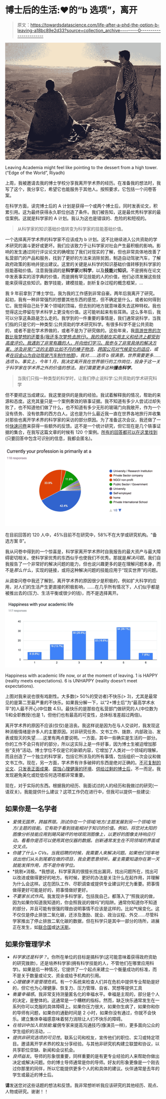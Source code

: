# 博士后的生活:❤️的“b 选项”，离开

> 原文：<https://towardsdatascience.com/life-after-a-phd-the-option-b-leaving-a18bc89e2d33?source=collection_archive---------0----------------------->

![](img/d9296154f74942c1acf1850255325813.png)

Leaving Academia might feel like pointing to the dessert from a high tower. (“Edge of the World”, Riyadh)

上周，我被邀请去我的博士学校分享我离开学术界的经历。在准备我的想法时，我写了这个，我分享它，希望它也能服务于其他人。按照要求，它包括一个问卷答案。

在科学方面，读完博士后的 A 计划是获得一个或两个博士后，同时发表论文，积累引用。这为最终获得永久职位创造了条件。我们被告知，这是最优秀科学家的最佳案例。这就是科学家的 A 计划。我认为这也是错误的、危险的和短视的。

> 从科学家的知识基础价值转变为科学家的技能基础价值。

一个选择离开学术界的科学家不应该成为 b 计划。这不比继续进入公共资助的学术研究的漏斗更好或更坏。我们应该致力于让科学家对社会产生最积极的影响。影响的发生通过同行评议论文的确增加了我们对现实的了解，但也非常具体地改善了私营部门的产品和服务，找到了更好的方法来消除贫困，制造自动驾驶汽车，了解政府政策的影响并提出建议。这里的关键是从科学的知识基础价值转移到科学家的技能基础价值。注意我强调的是**科学家**对**科学**，以及**技能**对**知识**。不是拥有在论文中发表事实的活字典的价值，而是拥有罕见技能的人的价值，他们必须发展这些技能来获得这些知识。数学技能，建模技能，剖析复杂过程的概念框架，…

我 9 年前拿到了博士学位。我为我的工作感到非常自豪。两年后我离开了研究。起初，我有一种非常强烈的想要其他东西的感觉，但不确定是什么，或者如何得到它。我觉得自己处于某个领域的顶端，但去别的地方就意味着失去这种特权。我也觉得这比停留在学术科学上更没有价值。这可能听起来有些耳熟。这么多年后，我可以分享这条路是怎么走的。我学到的一件重要的事情是，我们通常说科学，当我们指的只是它的一种类型:公共资助的学术研究科学。有很多科学不是公共资助的，或者不是在学术界做的，或者不是为了研究做的。这些年来，我[周游世界的次数比我梦想的还要多(我还多次梦想*去旅行)。我的贡献在实用主义和经济上都受到高度评价。我遇到了非常有趣的人，并向他们学习。我参与了非常具体的解决方案，涉及非常广泛的主题(比如*](https://www.instagram.com/nasonurb/)*[不丹的榛子物流](https://www.weforum.org/agenda/2017/06/going-nuts-in-bhutan-using-data-to-merge-for-profit-for-purpose-and-green-at-scale/)、[跨国公司对气候变化的适应](http://gain.org/news/gain-brings-private-sector-perspective-global-adaptation-conference)，或者[在旧金山为自动驾驶汽车制作地图](http://mapbox.com))。我对……选项 b 很满意。世界需要更多……选项 b。事实上，今年 1 月，我决定离开我在世界银行的工作岗位，投身于这一关于科学家在学术界之外的价值的想法。我们需要更多这种**撞击科学**。*

> 当我们只指一种类型的科学时，让我们停止说科学:公共资助的学术研究科学

但不要把这当成建议。我这里提供的是我的经验。我试着解释我的情况，帮助的来源和态度。这充其量只是一个案例奏效的轶事证据。我不知道有多少人尝试过却失败了，也不知道他们做了什么，也不知道有多少无形的玻璃门向我敞开，作为一个没有债务、没有依靠的西方白人。这也是为什么最近我一直在世界各地旅行并收集对那些也离开学术界的科学家的采访的部分原因。为了准备这次会议，我还做了一份[快速问卷](https://docs.google.com/forms/d/e/1FAIpQLScoN4k4xeUjbB3Dhvjnx5248BrROrxq_baGI5Ia8xoG2DeX6A/viewform?usp=sf_link)来获得一些额外的反馈。这不是一个统计研究，但它现在是几个轶事证据的集合，在我写这篇文章的时候有 120 个案例。[所有的回答都可以在这里找到](https://docs.google.com/spreadsheets/d/13tkRXY0Qm-MoCgpHCjV0hSYOiPEh4AXsH--hwj9RZww/edit?usp=sharing)(只要回答中包含可识别的信息，我都会匿名)。

![](img/26dc714998c4bc5b722f5f7d86df9618.png)

在目前回答的 120 人中，45%目前不在研究中，58%不在大学或研究机构。“备选方案 B”。

我从问卷中得到的一个惊喜是，科学家离开学术界时自我报告的最大资产与最大障碍密切相关。使科学家优秀的东西似乎也使我们不优秀。那就是*解决问题*。我们自我报告了一个非常好的解决问题的能力，但也说兴趣更多的是在理解问题本身，而不是*那么什么*，实现的链接，或将这种解决问题的技能应用于“现实世界”的问题。

从调查问卷中我还了解到，离开学术界的原因很少是积极的，例如扩大科学的应用，对人们的生活产生更直接的积极影响，……在几乎所有情况下，人们似乎都是被推出去的(压力、生活平衡或很少的钱)，而不是选择离开。

![](img/9eb9f375435c70879ee03f6d6e0ba601.png)

Happiness with academic life now, or at the moment of leaving. 1 is HAPPY (reality meets expectations). 6 is UNHAPPY (reality doesn’t meet expectations).

上图对我来说也很有戏剧性。大多数(> 50%的受访者)不快乐(> 3)，尤其是最常见的是第二至最严重的不快乐。如果我分解一下，以“2+博士后”为“最高学术水平”的人最不开心(中位数 4.5)。最快乐的是那些在私营部门做研究的人(中位数为 1)和全职教授(也是 1，但他们也有最高的可变性，总体标准差超过两倍)。

离开学术界的原因不应该(仅仅)是沮丧。我这样说是因为在与人交谈时，我发现这种消极情绪是许多人的主要原因。对非研究任务、文书工作、拨款、内部政治、发表或毁灭的失望……这里有两点要说明。一方面，其中一些确实是生活的一部分。你的工作不会只有好的部分，所以这实际上是一件好事，因为博士生被迫增加那些“支持”活动。博士学位不仅是它的新颖内容，它增加了人类对一个领域的理解，而且创造了一个独立的科学家，包括它所涉及的所有事情，包括组织一次会议和做文书工作。现在，另一方面，学术界有许多破碎的东西是绝对正确的。[不可复制的论文](https://en.wikipedia.org/wiki/Replication_crisis)、[只发表正面成果](https://en.wikipedia.org/wiki/Publication_bias)、[腐蚀心理健康的环境](https://www.insidehighered.com/news/2017/08/08/scientific-papers-acknowledgments-section-calls-reform-postdocs-treatment)、[供给过剩的博士后](http://www.labcritics.com/review-the-surplus-of-postdocs-6286/)，不一而足。我发现避免美化或贬低任何选项都非常重要。

现在，对于实际的东西。根据我的经历、我面试过的人的经历和我做过的研究(一语双关)，我能提供什么建议？这项工作仍在进行中，但我可以提供一些建议:

## 如果你是一名学者

*   *爱情无国界，跨越界限。测试你在一个领域/地方/主题发展到另一个领域/地方/主题的技能。它有助于看到技能相对于知识的价值。例如，将您对太阳的图像分析技能应用到飓风破坏的地球观测图像上，以更好的图像支持响应行动。看看你是否可以使用其他仪器的数据。创新通常发生在不同领域的界面或交叉点。*
*   *你建了什么> CVs。当我招聘的时候，我需要人来解决问题。如果他们坦率地说出他们从头到尾都在做的项目，我会更愿意倾听。雇主需要知道你在第一天就能发挥作用，而不是你有学位。*
*   *挑剔≠消极。*我想说，科学家真的很擅长找出漏洞，找出问题所在，找出可以改进或做得更好的地方。有时候，更好的办法是关注什么在起作用，并理解为什么会这样。这在团队工作、尽职调查或提供专业建议时尤为重要。把事情做得更好可能是好的，把事情做好更好。
*   *不要家长式作风*。我发现许多科学家，包括我自己，都落入了“照我说的做，因为如果你知道我知道的，你会照我说的做吗”的陷阱。通常你知道你不知道的部分，并且可能有很强的理由说明事情不应该是这样的。比如气候变化。这不仅仅是停止排放二氧化碳，还涉及激励、就业、政治议程、外交……尽管科学家推出了停止排放二氧化碳的数据，但在科学只是其中一部分的场所，进展正在发生，如[联合国](http://unfccc.int/bodies/body/6383.php)或[达沃斯](https://www.weforum.org/agenda/archive/climate-change/)。

## 如果你管理学术

*   *科学家还是科学？*。你所在单位的目标是搞科学(这可能意味着获得政府资助的研究拨款)，还是培养科学家(拥有科学技能的人，不管他们在哪里应用科学)。如果是后一种情况，它提供了一个起点来建立一个衡量成功的标准，而不是关于数量或论文、资金或给予机构的引用。
*   *心理健康不是管理危机*。有一个系统来检查人们并在危机中提供专业帮助是好的，但它也为心理健康、恢复力、压力管理、自省、冥想等提供工具
*   *衡量幸福感*。我非常支持测量匿名化的幸福水平。幸福是主观的，部分是个人的决定，是整体的。这通常是一个糟糕的指标。然而，缺乏快乐通常发生在一系列你可以克服的具体障碍上。如果你压力很大，如果你生病了，如果你和你的导师有问题，如果你的通勤时间是 2 小时，如果你没有通过，你就不会快乐。建立集体幸福感意味着努力消除让人们不快乐的障碍。
*   *在培训中加入软技能*:雇佣专家来提高沟通技巧(像演员一样)，更多面向公众的学生组织的活动，…
*   *提供非研究选项的可见性*。联系公司和校友，宣传他们的职位、实习或特定项目。邀请离开学术界的校友分享经验。与其他非研究机构建立联盟和协议，以共享职位空缺、新闻和会议机会。
*   *良师益友*。导师的形象很重要，同样重要的是有更专业经验的人来帮助你做出决定或解决问题。你的博士导师通常是你的导师。好友的形象更像是一个刚去过你那里的同伴，所以它能提供更多个人的和具体的建议。伙伴通常是去年的学生或最近的博士后。

**请**发送您对这些话题的想法和反馈。我非常想听听我应该研究的其他经历、观点、人物或研究。谢谢！！